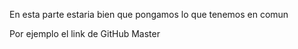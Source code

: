 En esta parte estaria bien que pongamos lo que tenemos en comun

 Por ejemplo el link de GitHub Master
